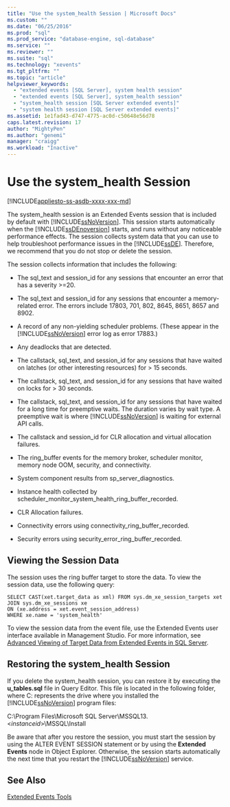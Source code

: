 ```yaml
---
title: "Use the system_health Session | Microsoft Docs"
ms.custom: ""
ms.date: "06/25/2016"
ms.prod: "sql"
ms.prod_service: "database-engine, sql-database"
ms.service: ""
ms.reviewer: ""
ms.suite: "sql"
ms.technology: "xevents"
ms.tgt_pltfrm: ""
ms.topic: "article"
helpviewer_keywords: 
  - "extended events [SQL Server], system health session"
  - "extended events [SQL Server], system_health session"
  - "system_health session [SQL Server extended events]"
  - "system health session [SQL Server extended events]"
ms.assetid: 1e1fad43-d747-4775-ac0d-c50648e56d78
caps.latest.revision: 17
author: "MightyPen"
ms.author: "genemi"
manager: "craigg"
ms.workload: "Inactive"
---
```

# Use the system_health Session
[!INCLUDE[appliesto-ss-asdb-xxxx-xxx-md](../../includes/appliesto-ss-asdb-xxxx-xxx-md.md)]

  The system_health session is an Extended Events session that is included by default with [!INCLUDE[ssNoVersion](../../includes/ssnoversion-md.md)]. This session starts automatically when the [!INCLUDE[ssDEnoversion](../../includes/ssdenoversion-md.md)] starts, and runs without any noticeable performance effects. The session collects system data that you can use to help troubleshoot performance issues in the [!INCLUDE[ssDE](../../includes/ssde-md.md)]. Therefore, we recommend that you do not stop or delete the session.  
  
 The session collects information that includes the following:  
  
-   The sql_text and session_id for any sessions that encounter an error that has a severity >=20.  
  
-   The sql_text and session_id for any sessions that encounter a memory-related error. The errors include 17803, 701, 802, 8645, 8651, 8657 and 8902.  
  
-   A record of any non-yielding scheduler problems. (These appear in the [!INCLUDE[ssNoVersion](../../includes/ssnoversion-md.md)] error log as error 17883.)  
  
-   Any deadlocks that are detected.  
  
-   The callstack, sql_text, and session_id for any sessions that have waited on latches (or other interesting resources) for > 15 seconds.  
  
-   The callstack, sql_text, and session_id for any sessions that have waited on locks for > 30 seconds.  
  
-   The callstack, sql_text, and session_id for any sessions that have waited for a long time for preemptive waits. The duration varies by wait type. A preemptive wait is where [!INCLUDE[ssNoVersion](../../includes/ssnoversion-md.md)] is waiting for external API calls.  
  
-   The callstack and session_id for CLR allocation and virtual allocation failures.  
  
-   The ring_buffer events for the memory broker, scheduler monitor, memory node OOM, security, and connectivity.  
  
-   System component results from sp_server_diagnostics.  
  
-   Instance health collected by scheduler_monitor_system_health_ring_buffer_recorded.  
  
-   CLR Allocation failures.  
  
-   Connectivity errors using connectivity_ring_buffer_recorded.  
  
-   Security errors using security_error_ring_buffer_recorded.  
  
## Viewing the Session Data  
 The session uses the ring buffer target to store the data. To view the session data, use the following query:  
  
```  
SELECT CAST(xet.target_data as xml) FROM sys.dm_xe_session_targets xet  
JOIN sys.dm_xe_sessions xe  
ON (xe.address = xet.event_session_address)  
WHERE xe.name = 'system_health'  
```  
  
To view the session data from the event file, use the Extended Events user interface available in Management Studio. For more information, see [Advanced Viewing of Target Data from Extended Events in SQL Server](../../relational-databases/extended-events/advanced-viewing-of-target-data-from-extended-events-in-sql-server.md).
  
## Restoring the system_health Session  
 If you delete the system_health session, you can restore it by executing the **u_tables.sql** file in Query Editor. This file is located in the following folder, where C: represents the drive where you installed the [!INCLUDE[ssNoVersion](../../includes/ssnoversion-md.md)] program files:  
  
 C:\Program Files\Microsoft SQL Server\MSSQL13.\<*instanceid*>\MSSQL\Install  
  
 Be aware that after you restore the session, you must start the session by using the ALTER EVENT SESSION statement or by using the **Extended Events** node in Object Explorer. Otherwise, the session starts automatically the next time that you restart the [!INCLUDE[ssNoVersion](../../includes/ssnoversion-md.md)] service.  
  
## See Also  
 [Extended Events Tools](../../relational-databases/extended-events/extended-events-tools.md)  
  
  
